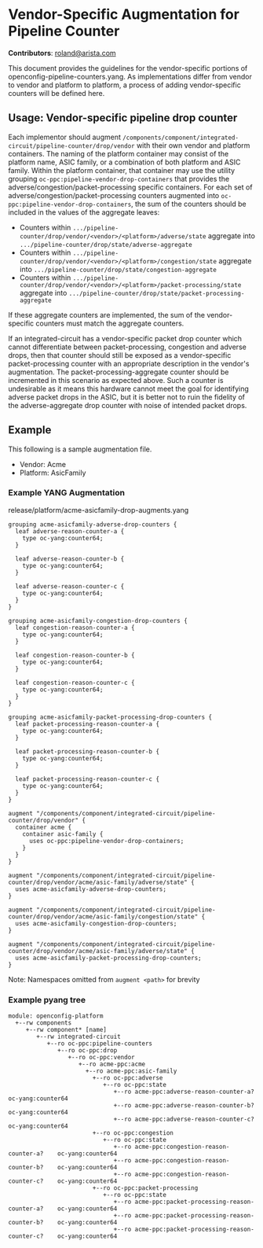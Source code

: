 # Vendor-Specific Augmentation for Pipeline Counter

**Contributors**: roland@arista.com

This document provides the guidelines for the vendor-specific portions of openconfig-pipeline-counters.yang. As implementations differ from vendor to vendor and platform to platform, a process of adding vendor-specific counters will be defined here.

## Usage: Vendor-specific pipeline drop counter

Each implementor should augment `/components/component/integrated-circuit/pipeline-counter/drop/vendor` with their own vendor and platform containers. The naming of the platform container may consist of the platform name, ASIC family, or a combination of both platform and ASIC family. Within the platform container, that container may use the utility grouping `oc-ppc:pipeline-vendor-drop-containers` that provides the adverse/congestion/packet-processing specific containers. For each set of adverse/congestion/packet-processing counters augmented into `oc-ppc:pipeline-vendor-drop-containers`, the sum of the counters should be included in the values of the aggregate leaves:

- Counters within `.../pipeline-counter/drop/vendor/<vendor>/<platform>/adverse/state` aggregate into `.../pipeline-counter/drop/state/adverse-aggregate`
- Counters within `.../pipeline-counter/drop/vendor/<vendor>/<platform>/congestion/state`  aggregate into `.../pipeline-counter/drop/state/congestion-aggregate`
- Counters within `.../pipeline-counter/drop/vendor/<vendor>/<platform>/packet-processing/state` aggregate into `.../pipeline-counter/drop/state/packet-processing-aggregate`

If these aggregate counters are implemented, the sum of the vendor-specific counters must match the aggregate counters.

If an integrated-circuit has a vendor-specific packet drop counter which cannot differentiate between packet-processing, congestion and adverse drops, then that counter should still be exposed as a vendor-specific packet-processing counter with an appropriate description in the vendor's augmentation.   The packet-processing-aggregate counter should be incremented in this scenario as expected above.  Such a counter is undesirable as it means this hardware cannot meet the goal for identifying adverse packet drops in the ASIC, but it is better not to ruin the fidelity of the adverse-aggregate drop counter with noise of intended packet drops.
## Example

This following is a sample augmentation file.

- Vendor: Acme
- Platform: AsicFamily

### Example YANG Augmentation

release/platform/acme-asicfamily-drop-augments.yang

```yang
grouping acme-asicfamily-adverse-drop-counters {
  leaf adverse-reason-counter-a {
    type oc-yang:counter64;
  }

  leaf adverse-reason-counter-b {
    type oc-yang:counter64;
  }

  leaf adverse-reason-counter-c {
    type oc-yang:counter64;
  }
}

grouping acme-asicfamily-congestion-drop-counters {
  leaf congestion-reason-counter-a {
    type oc-yang:counter64;
  }

  leaf congestion-reason-counter-b {
    type oc-yang:counter64;
  }

  leaf congestion-reason-counter-c {
    type oc-yang:counter64;
  }
}

grouping acme-asicfamily-packet-processing-drop-counters {
  leaf packet-processing-reason-counter-a {
    type oc-yang:counter64;
  }

  leaf packet-processing-reason-counter-b {
    type oc-yang:counter64;
  }

  leaf packet-processing-reason-counter-c {
    type oc-yang:counter64;
  }
}

augment "/components/component/integrated-circuit/pipeline-counter/drop/vendor" {
  container acme {
    container asic-family {
      uses oc-ppc:pipeline-vendor-drop-containers;
    }
  }
}

augment "/components/component/integrated-circuit/pipeline-counter/drop/vendor/acme/asic-family/adverse/state" {
  uses acme-asicfamily-adverse-drop-counters;
}

augment "/components/component/integrated-circuit/pipeline-counter/drop/vendor/acme/asic-family/congestion/state" {
  uses acme-asicfamily-congestion-drop-counters;
}

augment "/components/component/integrated-circuit/pipeline-counter/drop/vendor/acme/asic-family/adverse/state" {
  uses acme-asicfamily-packet-processing-drop-counters;
}
```

Note: Namespaces omitted from `augment <path>` for brevity

### Example pyang tree

```text
module: openconfig-platform
  +--rw components
     +--rw component* [name]
        +--rw integrated-circuit
           +--ro oc-ppc:pipeline-counters
              +--ro oc-ppc:drop
                 +--ro oc-ppc:vendor
                    +--ro acme-ppc:acme
                      +--ro acme-ppc:asic-family
                        +--ro oc-ppc:adverse
                           +--ro oc-ppc:state
                              +--ro acme-ppc:adverse-reason-counter-a?    oc-yang:counter64
                              +--ro acme-ppc:adverse-reason-counter-b?    oc-yang:counter64
                              +--ro acme-ppc:adverse-reason-counter-c?    oc-yang:counter64
                        +--ro oc-ppc:congestion
                           +--ro oc-ppc:state
                              +--ro acme-ppc:congestion-reason-counter-a?    oc-yang:counter64
                              +--ro acme-ppc:congestion-reason-counter-b?    oc-yang:counter64
                              +--ro acme-ppc:congestion-reason-counter-c?    oc-yang:counter64
                        +--ro oc-ppc:packet-processing
                           +--ro oc-ppc:state
                              +--ro acme-ppc:packet-processing-reason-counter-a?    oc-yang:counter64
                              +--ro acme-ppc:packet-processing-reason-counter-b?    oc-yang:counter64
                              +--ro acme-ppc:packet-processing-reason-counter-c?    oc-yang:counter64
```
